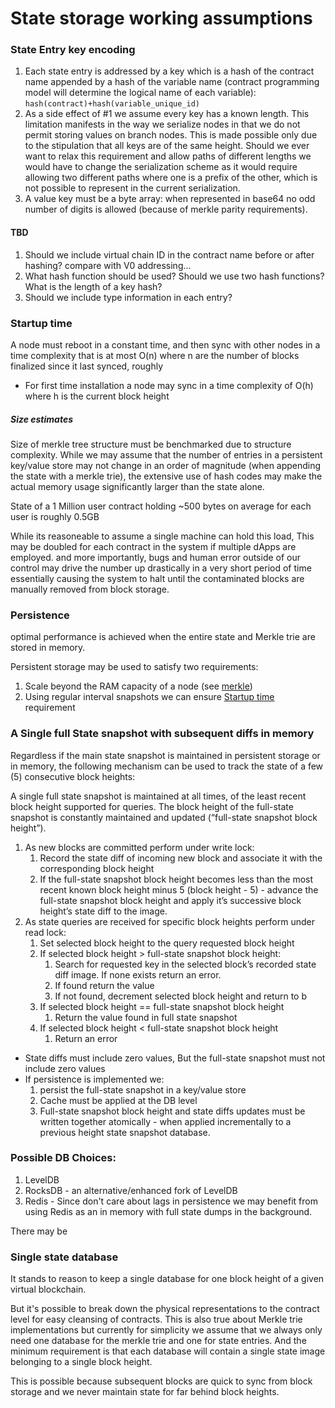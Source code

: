 # State storage working assumptions

### State Entry key encoding
1. Each state entry is addressed by a key which is a hash of the contract name 
appended by a hash of the variable name 
(contract programming model will determine the logical name of each variable): 
`hash(contract)+hash(variable_unique_id)`
1. As a side effect of #1 we assume every key has a known length. This limitation manifests in the way we serialize nodes in that we do not permit storing values on branch nodes. This is made possible only due to the stipulation that all keys are of the same height. Should we ever want to relax this requirement and allow paths of different lengths we would have to change the serialization scheme as it would require allowing two different paths where one is a prefix of the other, which is not possible to represent in the current serialization.
1. A value key must be a byte array: when represented in base64 no odd number of digits is allowed (because of merkle parity requirements).

#### TBD
1. Should we include virtual chain ID in the contract name before or after hashing? compare with V0 addressing... 
1. What hash function should be used? Should we use two hash functions? What is the length of a key hash?
1. Should we include type information in each entry?

### Startup time 
A node must reboot in a constant time, and then sync with other nodes in a time complexity that is at most O(n) where n are the number of blocks finalized since it last synced, roughly
* For first time installation a node may sync in a time complexity of O(h) where h is the current block height

##### Size estimates
Size of merkle tree structure must be benchmarked due to structure complexity. While we may assume that the number of entries in a persistent key/value store may not change in an order of magnitude (when appending the state with a merkle trie), the extensive use of hash codes may make the actual memory usage significantly larger than the state alone.

State of a 1 Million user contract holding ~500 bytes on average for each user is roughly 0.5GB

While its reasoneable to assume a single machine can hold this load, This may be doubled for each contract in the system
if multiple dApps are employed. and more importantly, bugs and human error outside of our control may drive the number
up drastically in a very short period of time essentially causing the system to halt until the contaminated blocks are
manually removed from block storage.

### Persistence
optimal performance is achieved when the entire state and Merkle trie are stored in memory.

Persistent storage may be used to satisfy two requirements:
1. Scale beyond the RAM capacity of a node (see [merkle](merkle/readme.md))
1. Using regular interval snapshots we can ensure [Startup time]() requirement 

### A Single full State snapshot with subsequent diffs in memory
Regardless if the main state snapshot is maintained in persistent storage or in memory, the following mechanism 
can be used to track the state of a few (5) consecutive block heights:
 
A single full state snapshot is maintained at all times, of the least recent block height supported for queries. The block height of the full-state snapshot is constantly maintained and updated (“full-state snapshot block height”). 

1. As new blocks are committed perform under write lock:
    1. Record the state diff of incoming new block and associate it with the corresponding block height
    1. If the full-state snapshot block height becomes less than the most recent known block height minus 5 (block height - 5) - advance the full-state snapshot block height and apply it’s successive block height’s state diff to the image. 
1. As state queries are received for specific block heights perform under read lock:
    1. Set selected block height to the query requested block height
    1. If selected block height > full-state snapshot block height:
        1. Search for requested key in the selected block’s recorded state diff image. If none exists return an error.
        1. If found return the value
        1. If not found, decrement selected block height and return to b 
    1. If selected block height == full-state snapshot block height
        1. Return the value found in full state snapshot
    1. If selected block height < full-state snapshot block height
        1. Return an error

* State diffs must include zero values, But the full-state snapshot must not include zero values 
* If persistence is implemented we: 
    1. persist the full-state snapshot in a key/value store 
    1. Cache must be applied at the DB level
    1. Full-state snapshot block height and state diffs updates must be written together atomically - when applied incrementally to a previous height state snapshot database.

### Possible DB Choices:

1. LevelDB
1. RocksDB - an alternative/enhanced fork of LevelDB
1. Redis - Since don't care about lags in persistence we may benefit from using Redis as an in memory with full state dumps in the background.

There may be 

### Single state database
It stands to reason to keep a single database for one block height of a given virtual blockchain.

But it's possible to break down the physical representations to the contract level for easy cleansing of contracts. 
This is also true about Merkle trie implementations but currently for simplicity we assume that we always only need one 
database for the merkle trie and one for state entries. And the minimum requirement is that each
database will contain a single state image belonging to a single block height.

This is possible because subsequent blocks are quick to sync from block storage and we never maintain state for far behind block heights.

